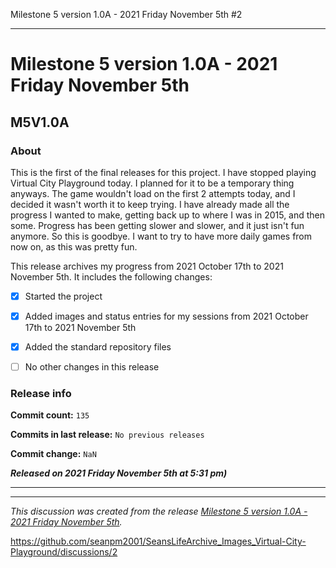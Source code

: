 Milestone 5 version 1.0A - 2021 Friday November 5th #2


***

# Milestone 5 version 1.0A - 2021 Friday November 5th

## M5V1.0A

### About

This is the first of the final releases for this project. I have stopped playing Virtual City Playground today. I planned for it to be a temporary thing anyways. The game wouldn't load on the first 2 attempts today, and I decided it wasn't worth it to keep trying. I have already made all the progress I wanted to make, getting back up to where I was in 2015, and then some. Progress has been getting slower and slower, and it just isn't fun anymore. So this is goodbye. I want to try to have more daily games from now on, as this was pretty fun.

This release archives my progress from 2021 October 17th to 2021 November 5th. It includes the following changes:

- [x] Started the project

- [x] Added images and status entries for my sessions from 2021 October 17th to 2021 November 5th

- [x] Added the standard repository files

- [ ] No other changes in this release

### Release info

**Commit count:** `135`

**Commits in last release:** `No previous releases`

**Commit change:** `NaN`

***Released on 2021 Friday November 5th at 5:31 pm)***

***


<hr /><em>This discussion was created from the release <a href='https://github.com/seanpm2001/SeansLifeArchive_Images_Virtual-City-Playground/releases/tag/M5V1.0A'>Milestone 5 version 1.0A - 2021 Friday November 5th</a>.</em>

https://github.com/seanpm2001/SeansLifeArchive_Images_Virtual-City-Playground/discussions/2
